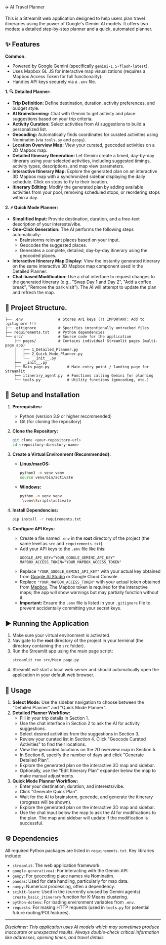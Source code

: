  ✈️ AI Travel Planner

This is a Streamlit web application designed to help users plan travel itineraries using the power of Google's Gemini AI models. It offers two modes: a detailed step-by-step planner and a quick, automated planner.

## ✨ Features

**Common:**
*   Powered by Google Gemini (specifically `gemini-1.5-flash-latest`).
*   Uses Mapbox GL JS for interactive map visualizations (requires a Mapbox Access Token for full functionality).
*   Handles API keys securely via a `.env` file.

**1. 🔍 Detailed Planner:**
*   **Trip Definition:** Define destination, duration, activity preferences, and budget style.
*   **AI Brainstorming:** Chat with Gemini to get activity and place suggestions based on your trip criteria.
*   **Activity Curation:** Select activities from AI suggestions to build a personalized list.
*   **Geocoding:** Automatically finds coordinates for curated activities using Nominatim (via `tools.py` and `geopy`).
*   **Location Overview Map:** View your curated, geocoded activities on a 2D Mapbox map.
*   **Detailed Itinerary Generation:** Let Gemini create a timed, day-by-day itinerary using your selected activities, including suggested timings, activity types, descriptions, and map view parameters.
*   **Interactive Itinerary Map:** Explore the generated plan on an interactive 3D Mapbox map with a synchronized sidebar displaying the daily schedule. Click on stops to fly to their location.
*   **Itinerary Editing:** Modify the generated plan by adding available activities from your pool, removing scheduled stops, or reordering stops within a day.

**2. ⚡ Quick Mode Planner:**
*   **Simplified Input:** Provide destination, duration, and a free-text description of your interests/vibe.
*   **One-Click Generation:** The AI performs the following steps automatically:
    *   Brainstorms relevant places based on your input.
    *   Geocodes the suggested places.
    *   Generates a complete, detailed, day-by-day itinerary using the geocoded places.
*   **Interactive Itinerary Map Display:** View the instantly generated itinerary on the same interactive 3D Mapbox map component used in the Detailed Planner.
*   **Chat-based Modification:** Use a chat interface to request changes to the generated itinerary (e.g., "Swap Day 1 and Day 2", "Add a coffee break", "Remove the park visit"). The AI will attempt to update the plan and refresh the map.

## 📁 Project Structure.
```text
├── .env                # Stores API keys (!! IMPORTANT: Add to .gitignore !!)
├── .gitignore          # Specifies intentionally untracked files
├── requirements.txt    # Python dependencies
└── src/                # Source code for the application
    ├── pages/          # Contains individual Streamlit pages (multi-page app)
    │   ├── 1_Detailed_Planner.py
    │   ├── 2_Quick_Mode_Planner.py
    │   └── __init__.py
    ├── __init__.py
    ├── Main_page.py        # Main entry point / landing page for Streamlit
    ├── itinerary_agent.py  # Functions calling Gemini for planning
    └── tools.py            # Utility functions (geocoding, etc.)
```

## 🚀 Setup and Installation

1.  **Prerequisites:**
    *   Python (version 3.9 or higher recommended)
    *   Git (for cloning the repository)

2.  **Clone the Repository:**
    ```bash
    git clone <your-repository-url>
    cd <repository-directory-name>
    ```

3.  **Create a Virtual Environment (Recommended):**
    *   **Linux/macOS:**
        ```bash
        python3 -m venv venv
        source venv/bin/activate
        ```
    *   **Windows:**
        ```bash
        python -m venv venv
        .\venv\Scripts\activate
        ```

4.  **Install Dependencies:**
    ```bash
    pip install -r requirements.txt
    ```

5.  **Configure API Keys:**
    *   Create a file named `.env` in the **root** directory of the project (the same level as `src` and `requirements.txt`).
    *   Add your API keys to the `.env` file like this:
        ```dotenv
        GOOGLE_API_KEY="YOUR_GOOGLE_GEMINI_API_KEY"
        MAPBOX_ACCESS_TOKEN="YOUR_MAPBOX_ACCESS_TOKEN"
        ```
    *   Replace `"YOUR_GOOGLE_GEMINI_API_KEY"` with your actual key obtained from [Google AI Studio](https://aistudio.google.com/app/apikey) or Google Cloud Console.
    *   Replace `"YOUR_MAPBOX_ACCESS_TOKEN"` with your actual token obtained from [Mapbox](https://www.mapbox.com/). The Mapbox token is required for the interactive maps; the app will show warnings but may partially function without it.
    *   **Important:** Ensure the `.env` file is listed in your `.gitignore` file to prevent accidentally committing your secret keys.

## ▶️ Running the Application

1.  Make sure your virtual environment is activated.
2.  Navigate to the **root** directory of the project in your terminal (the directory containing the `src` folder).
3.  Run the Streamlit app using the main page script:
    ```bash
    streamlit run src/Main_page.py
    ```
4.  Streamlit will start a local web server and should automatically open the application in your default web browser.

## 📝 Usage

1.  **Select Mode:** Use the sidebar navigation to choose between the "Detailed Planner" and "Quick Mode Planner".
2.  **Detailed Planner Workflow:**
    *   Fill in your trip details in Section 1.
    *   Use the chat interface in Section 2 to ask the AI for activity suggestions.
    *   Select desired activities from the suggestions in Section 3.
    *   Review your curated list in Section 4. Click "Geocode Curated Activities" to find their locations.
    *   View the geocoded locations on the 2D overview map in Section 5.
    *   In Section 6, specify the number of days and click "Generate Detailed Plan".
    *   Explore the generated plan on the interactive 3D map and sidebar.
    *   Optionally, use the "Edit Itinerary Plan" expander below the map to make manual adjustments.
3.  **Quick Mode Planner Workflow:**
    *   Enter your destination, duration, and interests/vibe.
    *   Click "Generate Quick Plan".
    *   Wait for the AI to brainstorm, geocode, and generate the itinerary (progress will be shown).
    *   Explore the generated plan on the interactive 3D map and sidebar.
    *   Use the chat input below the map to ask the AI for modifications to the plan. The map and sidebar will update if the modification is successful.

## ⚙️ Dependencies

All required Python packages are listed in `requirements.txt`. Key libraries include:

*   `streamlit`: The web application framework.
*   `google-generativeai`: For interacting with the Gemini API.
*   `geopy`: For geocoding place names via Nominatim.
*   `pandas`: Used for data handling, particularly for map data.
*   `numpy`: Numerical processing, often a dependency.
*   `scikit-learn`: Used in the (currently unused by Gemini agents) `create_basic_itinerary` function for K-Means clustering.
*   `python-dotenv`: For loading environment variables from `.env`.
*   `requests`: For making HTTP requests (used in `tools.py` for potential future routing/POI features).

---

*Disclaimer: This application uses AI models which may sometimes produce inaccurate or unexpected results. Always double-check critical information like addresses, opening times, and travel details.*